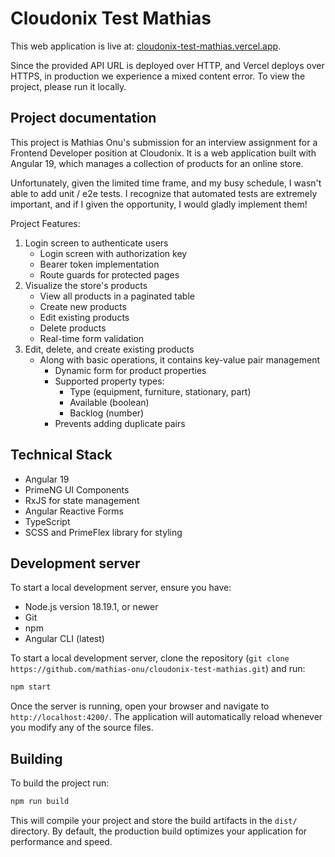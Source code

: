 # Cloudonix Test Mathias

This web application is live at: [cloudonix-test-mathias.vercel.app](https://cloudonix-test-mathias.vercel.app/).

Since the provided API URL is deployed over HTTP, and Vercel deploys over HTTPS, in production we experience a mixed content error. To view the project, please run it locally.

## Project documentation

This project is Mathias Onu's submission for an interview assignment for a Frontend Developer position at Cloudonix. It is a web application built with Angular 19, which manages a collection of products for an online store.

Unfortunately, given the limited time frame, and my busy schedule, I wasn't able to add unit / e2e tests. I recognize that automated tests are extremely important, and if I given the opportunity, I would gladly implement them!

Project Features:
1. Login screen to authenticate users
    - Login screen with authorization key
    - Bearer token implementation
    - Route guards for protected pages
2. Visualize the store's products
    - View all products in a paginated table
    - Create new products
    - Edit existing products
    - Delete products
    - Real-time form validation
3. Edit, delete, and create existing products
    - Along with basic operations, it contains key-value pair management
        - Dynamic form for product properties
        - Supported property types:
            - Type (equipment, furniture, stationary, part)
            - Available (boolean)
            - Backlog (number)
        - Prevents adding duplicate pairs

## Technical Stack

- Angular 19
- PrimeNG UI Components
- RxJS for state management
- Angular Reactive Forms
- TypeScript
- SCSS and PrimeFlex library for styling

## Development server

To start a local development server, ensure you have:
- Node.js version 18.19.1, or newer
- Git
- npm
- Angular CLI (latest)

To start a local development server, clone the repository (`git clone https://github.com/mathias-onu/cloudonix-test-mathias.git`) and run:

```bash
npm start
```

Once the server is running, open your browser and navigate to `http://localhost:4200/`. The application will automatically reload whenever you modify any of the source files.


## Building

To build the project run:

```bash
npm run build
```

This will compile your project and store the build artifacts in the `dist/` directory. By default, the production build optimizes your application for performance and speed.
